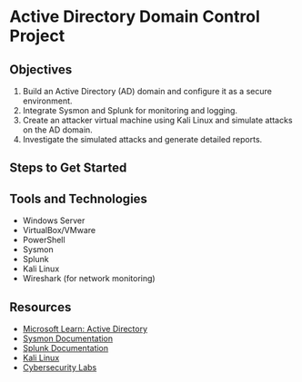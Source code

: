 # Active Directory Domain Control Project

## Objectives
1. Build an Active Directory (AD) domain and configure it as a secure environment.
2. Integrate Sysmon and Splunk for monitoring and logging.
3. Create an attacker virtual machine using Kali Linux and simulate attacks on the AD domain.
4. Investigate the simulated attacks and generate detailed reports.

## Steps to Get Started


## Tools and Technologies
- Windows Server
- VirtualBox/VMware
- PowerShell
- Sysmon
- Splunk
- Kali Linux
- Wireshark (for network monitoring)

## Resources
- [Microsoft Learn: Active Directory](https://learn.microsoft.com/en-us/windows-server/identity/active-directory-domain-services)
- [Sysmon Documentation](https://learn.microsoft.com/en-us/sysinternals/downloads/sysmon)
- [Splunk Documentation](https://docs.splunk.com/)
- [Kali Linux](https://www.kali.org/)
- [Cybersecurity Labs](https://www.cybrary.it/)

